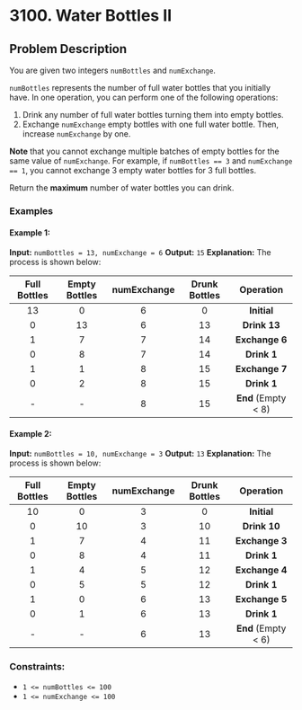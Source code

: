 # 3100. Water Bottles II

## Problem Description

You are given two integers `numBottles` and `numExchange`.

`numBottles` represents the number of full water bottles that you initially have. In one operation, you can perform one of the following operations:

1.  Drink any number of full water bottles turning them into empty bottles.
2.  Exchange `numExchange` empty bottles with one full water bottle. Then, increase `numExchange` by one.

**Note** that you cannot exchange multiple batches of empty bottles for the same value of `numExchange`. For example, if `numBottles == 3` and `numExchange == 1`, you cannot exchange 3 empty water bottles for 3 full bottles.

Return the **maximum** number of water bottles you can drink.

### Examples

#### Example 1:
**Input:** `numBottles = 13, numExchange = 6`
**Output:** `15`
**Explanation:** The process is shown below:

| Full Bottles | Empty Bottles | numExchange | Drunk Bottles | Operation |
| :----------: | :-----------: | :---------: | :-----------: | :-------: |
| 13 | 0 | 6 | 0 | **Initial** |
| 0 | 13 | 6 | 13 | **Drink 13** |
| 1 | 7 | 7 | 14 | **Exchange 6** |
| 0 | 8 | 7 | 14 | **Drink 1** |
| 1 | 1 | 8 | 15 | **Exchange 7** |
| 0 | 2 | 8 | 15 | **Drink 1** |
| - | - | 8 | 15 | **End** (Empty < 8) |

#### Example 2:
**Input:** `numBottles = 10, numExchange = 3`
**Output:** `13`
**Explanation:** The process is shown below:

| Full Bottles | Empty Bottles | numExchange | Drunk Bottles | Operation |
| :----------: | :-----------: | :---------: | :-----------: | :-------: |
| 10 | 0 | 3 | 0 | **Initial** |
| 0 | 10 | 3 | 10 | **Drink 10** |
| 1 | 7 | 4 | 11 | **Exchange 3** |
| 0 | 8 | 4 | 11 | **Drink 1** |
| 1 | 4 | 5 | 12 | **Exchange 4** |
| 0 | 5 | 5 | 12 | **Drink 1** |
| 1 | 0 | 6 | 13 | **Exchange 5** |
| 0 | 1 | 6 | 13 | **Drink 1** |
| - | - | 6 | 13 | **End** (Empty < 6) |

### Constraints:
- `1 <= numBottles <= 100`
- `1 <= numExchange <= 100`
